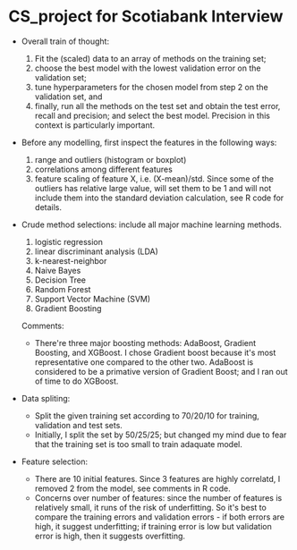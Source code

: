 # CS_project for Scotiabank Interview

- Overall train of thought: 
  1) Fit the (scaled) data to an array of methods on the training set;
  2) choose the best model with the lowest validation error on the validation set;
  3) tune hyperparameters for the chosen model from step 2 on the validation set, and 
  4) finally, run all the methods on the test set and obtain the test error, recall and precision; and select the best model.
  Precision in this context is particularly important. 

- Before any modelling, first inspect the features in the following ways:
  1) range and outliers (histogram or boxplot)
  2) correlations among different features
  3) feature scaling of feature X, i.e. (X-mean)/std. Since some of the outliers has relative large value, will set them to be        1 and will not include them into the standard deviation calculation, see R code for details.
 
- Crude method selections: include all major machine learning methods.
  1) logistic regression
  2) linear discriminant analysis (LDA)
  3) k-nearest-neighbor
  4) Naive Bayes
  5) Decision Tree
  6) Random Forest
  7) Support Vector Machine (SVM)
  8) Gradient Boosting
  
  Comments: 
  
  - There're three major boosting methods: AdaBoost, Gradient Boosting, and XGBoost. I chose Gradient boost because it's most representative one compared to the other two. AdaBoost is considered to be a primative version of Gradient Boost; and I ran out of time to do XGBoost.
  
- Data spliting: 
  - Split the given training set according to 70/20/10 for training, validation and test sets.
  - Initially, I split the set by 50/25/25; but changed my mind due to fear that the training set is too small to train adaquate model.

- Feature selection: 
  - There are 10 initial features. Since 3 features are highly correlatd, I removed 2 from the model, see comments in R code.
  - Concerns over number of features: since the number of features is relatively small, it runs of the risk of underfitting. So it's best to compare the training errors and validation errors - if both errors are high, it suggest underfitting; if training error is low but validation error is high, then it suggests overfitting. 
  
  
  

  
